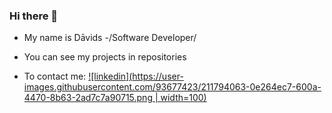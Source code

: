 ### Hi there 👋

* My name is Dāvids -/Software Developer/
* You can see my projects in repositories

* To contact me: 
[![linkedin](https://user-images.githubusercontent.com/93677423/211794063-0e264ec7-600a-4470-8b63-2ad7c7a90715.png | width=100)](https://www.linkedin.com/in/d%C4%81vids-jansons/)
